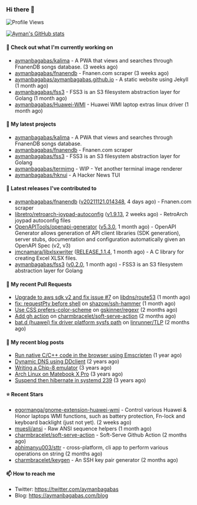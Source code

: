 ### Hi there 👋

![Profile Views](https://komarev.com/ghpvc/?username=aymanbagabas&label=PROFILE+VIEWS)

[![Ayman's GitHub stats](https://github-readme-stats.vercel.app/api?username=aymanbagabas&count_private=true&show_icons=true)](https://github.com/anuraghazra/github-readme-stats)

#### 👷 Check out what I'm currently working on

- [aymanbagabas/kalima](https://github.com/aymanbagabas/kalima) - A PWA that views and searches through FnanenDB songs database. (3 weeks ago)
- [aymanbagabas/fnanendb](https://github.com/aymanbagabas/fnanendb) - Fnanen.com scraper (3 weeks ago)
- [aymanbagabas/aymanbagabas.github.io](https://github.com/aymanbagabas/aymanbagabas.github.io) - A static website using Jekyll (1 month ago)
- [aymanbagabas/fss3](https://github.com/aymanbagabas/fss3) - FSS3 is an S3 filesystem abstraction layer for Golang (1 month ago)
- [aymanbagabas/Huawei-WMI](https://github.com/aymanbagabas/Huawei-WMI) - Huawei WMI laptop extras linux driver (1 month ago)

#### 🌱 My latest projects

- [aymanbagabas/kalima](https://github.com/aymanbagabas/kalima) - A PWA that views and searches through FnanenDB songs database.
- [aymanbagabas/fnanendb](https://github.com/aymanbagabas/fnanendb) - Fnanen.com scraper
- [aymanbagabas/fss3](https://github.com/aymanbagabas/fss3) - FSS3 is an S3 filesystem abstraction layer for Golang
- [aymanbagabas/termimg](https://github.com/aymanbagabas/termimg) - WIP - Yet another terminal image renderer
- [aymanbagabas/hknui](https://github.com/aymanbagabas/hknui) - A Hacker News TUI

#### 🔭 Latest releases I've contributed to

- [aymanbagabas/fnanendb](https://github.com/aymanbagabas/fnanendb) ([v20211121.014348](https://github.com/aymanbagabas/fnanendb/releases/tag/v20211121.014348), 4 days ago) - Fnanen.com scraper
- [libretro/retroarch-joypad-autoconfig](https://github.com/libretro/retroarch-joypad-autoconfig) ([v1.9.13](https://github.com/libretro/retroarch-joypad-autoconfig/releases/tag/v1.9.13), 2 weeks ago) - RetroArch joypad autoconfig files
- [OpenAPITools/openapi-generator](https://github.com/OpenAPITools/openapi-generator) ([v5.3.0](https://github.com/OpenAPITools/openapi-generator/releases/tag/v5.3.0), 1 month ago) - OpenAPI Generator allows generation of API client libraries (SDK generation), server stubs, documentation and configuration automatically given an OpenAPI Spec (v2, v3)
- [jmcnamara/libxlsxwriter](https://github.com/jmcnamara/libxlsxwriter) ([RELEASE_1.1.4](https://github.com/jmcnamara/libxlsxwriter/releases/tag/RELEASE_1.1.4), 1 month ago) - A C library for creating Excel XLSX files.
- [aymanbagabas/fss3](https://github.com/aymanbagabas/fss3) ([v0.2.0](https://github.com/aymanbagabas/fss3/releases/tag/v0.2.0), 1 month ago) - FSS3 is an S3 filesystem abstraction layer for Golang

#### 🔨 My recent Pull Requests

- [Upgrade to aws sdk v2 and fix issue #7](https://github.com/libdns/route53/pull/9) on [libdns/route53](https://github.com/libdns/route53) (1 month ago)
- [fix: requestPty before shell](https://github.com/shazow/ssh-hammer/pull/2) on [shazow/ssh-hammer](https://github.com/shazow/ssh-hammer) (1 month ago)
- [Use CSS prefers-color-scheme](https://github.com/gskinner/regexr/pull/443) on [gskinner/regexr](https://github.com/gskinner/regexr) (2 months ago)
- [Add gh action](https://github.com/charmbracelet/soft-serve-action/pull/1) on [charmbracelet/soft-serve-action](https://github.com/charmbracelet/soft-serve-action) (2 months ago)
- [bat.d (huawei) fix driver platform sysfs path](https://github.com/linrunner/TLP/pull/577) on [linrunner/TLP](https://github.com/linrunner/TLP) (2 months ago)

#### 📜 My recent blog posts

- [Run native C/C&#43;&#43; code in the browser using Emscripten](https://aymanbagabas.com/blog/2020/11/18/run-native-c-c&#43;&#43;-code-in-the-browser-using-emscripten.html) (1 year ago)
- [Dynamic DNS using DDclient](https://aymanbagabas.com/blog/2019/02/16/dynamic-dns-using-ddclient.html) (2 years ago)
- [Writing a Chip-8 emulator](https://aymanbagabas.com/blog/2018/09/17/chip-8-emulator.html) (3 years ago)
- [Arch Linux on Matebook X Pro](https://aymanbagabas.com/blog/2018/07/23/archlinux-on-matebook-x-pro.html) (3 years ago)
- [Suspend then hibernate in systemd 239](https://aymanbagabas.com/blog/2018/07/18/suspend-then-hibernate.html) (3 years ago)

#### ⭐ Recent Stars

- [egormanga/gnome-extension-huawei-wmi](https://github.com/egormanga/gnome-extension-huawei-wmi) - Control various Huawei &amp; Honor laptops WMI functions, such as battery protection, Fn-lock and keyboard backlight (just not yet). (2 weeks ago)
- [muesli/ansi](https://github.com/muesli/ansi) - Raw ANSI sequence helpers (1 month ago)
- [charmbracelet/soft-serve-action](https://github.com/charmbracelet/soft-serve-action) - Soft-Serve Github Action (2 months ago)
- [abhimanyu003/sttr](https://github.com/abhimanyu003/sttr) - cross-platform, cli app to perform various operations on string (2 months ago)
- [charmbracelet/keygen](https://github.com/charmbracelet/keygen) - An SSH key pair generator (2 months ago)

#### 📫 How to reach me

- Twitter: https://twitter.com/aymanbagabas
- Blog: https://aymanbagabas.com/blog
